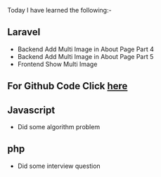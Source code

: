 Today I have learned the following:-

## Laravel
- Backend Add Multi Image in About Page Part 4
- Backend Add Multi Image in About Page Part 5
- Frontend Show Multi Image

## For Github Code Click [here]()

## Javascript
- Did some algorithm problem

## php
- Did some interview question


